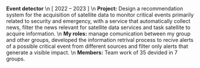 **Event detector** \n
[ 2022 – 2023 ] \n
**Project:** Design a recommendation system for the acquisition of satellite data to monitor critical events primarily related to
security and emergency, with a service that automatically collect news, filter the news relevant for satellite data services and
task satellite to acquire information. \n
**My roles:** manage comunication between my group and other groups, developed the information retrival process to recive
alerts of a possible critical event from different sources and filter only alerts that generate a visible impact. \n
**Members:** Team work of 35 devided in 7 groups.
